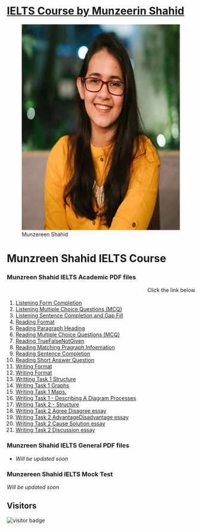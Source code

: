 # [IELTS Course by Munzeerin Shahid](https://dynamicbangla.github.io/IELTS-Course-by-Munzeerin-Shahid/)

<figure>
    <img src="./Assets/Munzeerin Shahid.jpg" width="720" height="550"
         alt="Munzreen Shahid, Munzereen Shahid IELTS Coruse">
    <figcaption>Munzereen Shahid</figcaption>
</figure>

# Munzreen Shahid IELTS Course
### Munzreen Shahid IELTS Academic PDF files
<marquee> Click the link below to <mark> Download </mark> the file. 
</marquee>

1. [Listening Form Completion](./Academic%20PDF/1.%20Listening%20Form%20Completion.pdf)
3. [Listening Multiple Choice Questions (MCQ)](./Academic%20PDF/3.%20Listening%20Multiple%20Choice%20Questions%20(MCQ).pdf)
4. [Listening Sentence Completion and Gap Fill](./Academic%20PDF/4.%20Listening%20Sentence%20Completion%20and%20Gap%20Fill.pdf)
5. [Reading Format](./Academic%20PDF/5.%20Reading%20Format.pdf)
6. [Reading Paragraph Heading](./Academic%20PDF/6.%20Reading%20Paragraph%20Heading.pdf)
7. [Reading Multiple Choice Questions (MCQ)](./Academic%20PDF/7.%20Reading%20Multiple%20Choice%20Questions%20(MCQ).pdf)
8. [Reading TrueFalseNotGiven](./Academic%20PDF/8.%20Reading%20TrueFalseNotGiven.pdf)
9. [Reading Matching Pragraph Infoemation](./Academic%20PDF/9.%20Reading%20Matching%20Pragraph%20Infoemation.pdf)
10. [Reading Sentence Completion](./Academic%20PDF/10.%20Reading%20Sentence%20Completion.pdf)
11. [Reading Short Answer Question](./Academic%20PDF/11.%20Reading%20Short%20Answer%20Question.pdf)
12. [Writing Format](./Academic%20PDF/13.%20Writing%20Format.pdf)
13. [Writing Format](./Academic%20PDF/13.%20Writing%20Format.pdf)
14. [Writting Task 1 Structure](/Academic%20PDF/14.%20Writting%20Task%201%20Structure.pdf)
15. [Writing Task 1 Graphs](./Academic%20PDF/15.%20Writing%20Task%201%20Graphs.pdf)
16. [Writing Task 1 Maps.](./Academic%20PDF/16.%20Writing%20Task%201%20Maps.pdf)
17. [Writing Task 1 - Describing A Diagram Processes](./Academic%20PDF/17.%20Writing%20Task%201%20-%20Describing%20A%20Diagram%20Processes.pdf)
18. [Writing Task 2 - Structure](/Academic%20PDF/18.%20Writing%20Task%202%20-%20Structure.pdf)
19. [Writing Task 2 Agree Disagree essay](./Academic%20PDF/19.%20Writing%20Task%202%20Agree%20Disagree%20essay.pdf)
20. [Writing Task 2 AdvantageDisadvantage essay](./Academic%20PDF/20.%20Writing%20Task%202%20AdvantageDisadvantage%20essay.pdf)
21. [Writing Task 2 Cause Solution essay](./Academic%20PDF/21.%20Writing%20Task%202%20Cause%20Solution%20essay.pdf)
22. [Writing Task 2 Discussion essay](./Academic%20PDF/22.%20Writing%20Task%202%20Discussion%20essay.pdf)


### Munzreen Shahid IELTS General PDF files
- _Will be updated soon_
### Munzereen Shahid IELTS Mock  Test
_Will be updated soon_

## Visitors
 ![visitor badge](https://camo.githubusercontent.com/54637081cf43575de9f278bd70b2b57880d569854ea2473dff8e3b8be9e7dfbf/68747470733a2f2f6b6f6d617265762e636f6d2f67687076632f3f757365726e616d653d44796e616d696342616e676c61266c6162656c3d50524f46494c452b5649455753)